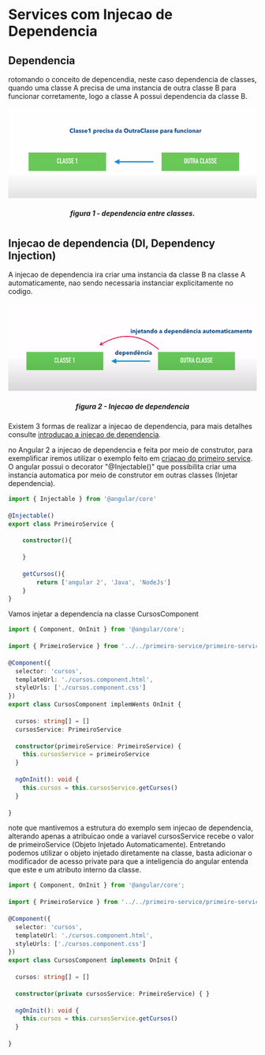 # Services com Injecao de Dependencia

## Dependencia

rotomando o conceito de depencendia, neste caso dependencia de classes, quando uma classe A precisa de uma instancia de outra classe B para funcionar corretamente, logo a classe A possui dependencia da classe B.

<p align="center">
    <img src="img/dependencia-entre-classes-exemplo.png"><br>
    <h5 align="center">figura 1 - dependencia entre classes.</h5>
</p>

#
## Injecao de dependencia (DI, Dependency Injection)

A injecao de dependencia ira criar uma instancia da classe B na classe A automaticamente, nao sendo necessaria instanciar explicitamente no codigo.

<p align="center">
    <img src="img/injecao-de-dependencia-exemplo.png"><br>
    <h5 align="center">figura 2 - Injecao de dependencia</h5>
</p>

Existem 3 formas de realizar a injecao de dependencia, para mais detalhes consulte [introducao a injecao de dependencia](../_01-data-binding/injecao-dependencia.md).

no Angular 2 a injecao de dependencia e feita por meio de construtor, para exemplificar iremos utilizar o exemplo feito em [criacao do primeiro service](criacao-primeiro-service.md). O angular possui o decorator "@Injectable()" que possibilita criar uma instancia automatica por meio de construtor em outras classes (Injetar dependencia).

```typescript
import { Injectable } from '@angular/core'

@Injectable()
export class PrimeiroService {

    constructor(){

    }

    getCursos(){
        return ['angular 2', 'Java', 'NodeJs']
    }
}
```
Vamos injetar a dependencia na classe CursosComponent

```typescript
import { Component, OnInit } from '@angular/core';

import { PrimeiroService } from '../../primeiro-service/primeiro-service.service';

@Component({
  selector: 'cursos',
  templateUrl: './cursos.component.html',
  styleUrls: ['./cursos.component.css']
})
export class CursosComponent implemWents OnInit {

  cursos: string[] = []
  cursosService: PrimeiroService

  constructor(primeiroService: PrimeiroService) { 
    this.cursosService = primeiroService 
  }

  ngOnInit(): void {
    this.cursos = this.cursosService.getCursos()
  }

}
```
note que mantivemos a estrutura do exemplo sem injecao de dependencia, alterando apenas a atribuicao onde a variavel cursosService recebe o valor de primeiroService (Objeto Injetado Automaticamente). Entretando podemos utilizar o objeto injetado diretamente na classe, basta adicionar o modificador de acesso private para que a inteligencia do angular entenda que este e um atributo interno da classe.

```typescript
import { Component, OnInit } from '@angular/core';

import { PrimeiroService } from '../../primeiro-service/primeiro-service.service';

@Component({
  selector: 'cursos',
  templateUrl: './cursos.component.html',
  styleUrls: ['./cursos.component.css']
})
export class CursosComponent implements OnInit {

  cursos: string[] = []

  constructor(private cursosService: PrimeiroService) { }

  ngOnInit(): void {
    this.cursos = this.cursosService.getCursos()
  }

}
```
